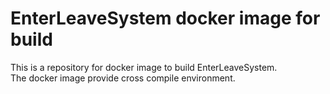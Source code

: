 # EnterLeaveSystem docker image for build
This is a repository for docker image to build EnterLeaveSystem.  
The docker image provide cross compile environment.
